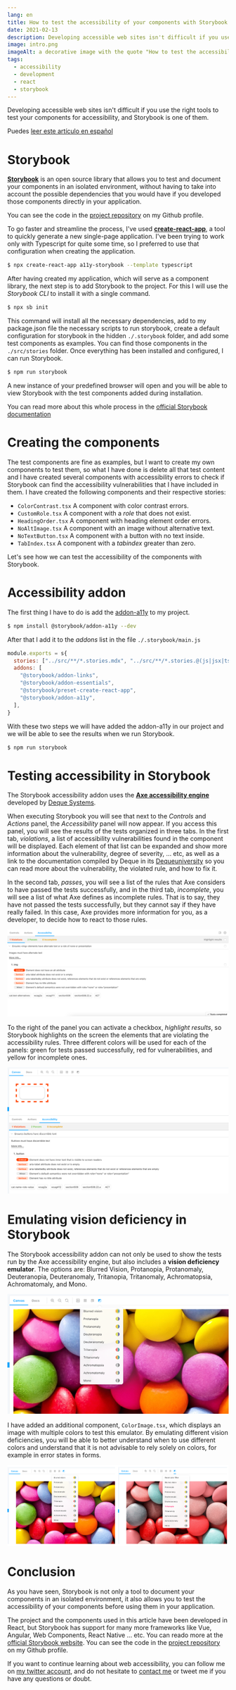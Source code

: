 ```yaml
---
lang: en
title: How to test the accessibility of your components with Storybook
date: 2021-02-13
description: Developing accessible web sites isn't difficult if you use the right tools to test your components for accessibility, and Storybook is one of them.
image: intro.png
imageAlt: a decorative image with the quote "How to test the accessibility of your components with Storybook"
tags:
  - accessibility
  - development
  - react
  - storybook
---
```


Developing accessible web sites isn't difficult if you use the right tools to test your components for accessibility, and Storybook is one of them.

Puedes [leer este artículo en español](/es/accesibilidad-con-storybook)

# Storybook

**[Storybook](https://storybook.js.org/)** is an open source library that allows you to test and document your components in an isolated environment, without having to take into account the possible dependencies that you would have if you developed those components directly in your application.

You can see the code in the [project repository](https://github.com/bolonio/a11y-storybook) on my Github profile.

To go faster and streamline the process, I've used **[create-react-app](https://github.com/facebook/create-react-app)**, a tool to quickly generate a new single-page application. I've been trying to work only with Typescript for quite some time, so I preferred to use that configuration when creating the application.

```bash
$ npx create-react-app a11y-storybook --template typescript
```

After having created my application, which will serve as a component library, the next step is to add Storybook to the project. For this I will use the _Storybook CLI_ to install it with a single command.

```bash
$ npx sb init
```

This command will install all the necessary dependencies, add to my package.json file the necessary scripts to run storybook, create a default configuration for storybook in the hidden `./.storybook` folder, and add some test components as examples.
You can find those components in the `./src/stories` folder. Once everything has been installed and configured, I can run Storybook.

```bash
$ npm run storybook
```

A new instance of your predefined browser will open and you will be able to view Storybook with the test components added during installation.

You can read more about this whole process in the [official Storybook documentation](https://storybook.js.org/docs/react/get-started/install)

# Creating the components

The test components are fine as examples, but I want to create my own components to test them, so what I have done is delete all that test content and I have created several components with accessibility errors to check if Storybook can find the accessibility vulnerabilities that I have included in them. I have created the following components and their respective stories:

- `ColorContrast.tsx` A component with color contrast errors.
- `CustomRole.tsx` A component with a _role_ that does not exist.
- `HeadingOrder.tsx` A component with heading element order errors.
- `NoAltImage.tsx` A component with an image without alternative text.
- `NoTextButton.tsx` A component with a button with no text inside.
- `TabIndex.tsx` A component with a _tabindex_ greater than zero.

Let's see how we can test the accessibility of the components with Storybook.

# Accessibility addon

The first thing I have to do is add the [addon-a11y](https://github.com/storybookjs/storybook/tree/next/addons/a11y) to my project.

```bash
$ npm install @storybook/addon-a11y --dev
```

After that I add it to the _addons_ list in the file `./.storybook/main.js`

```js:title=./.storybook/main.js
module.exports = s{
  stories: ["../src/**/*.stories.mdx", "../src/**/*.stories.@(js|jsx|ts|tsx)"],
  addons: [
    "@storybook/addon-links",
    "@storybook/addon-essentials",
    "@storybook/preset-create-react-app",
    "@storybook/addon-a11y",
  ],
}
```

With these two steps we will have added the addon-a11y in our project and we will be able to see the results when we run Storybook.

```bash
$ npm run storybook
```

# Testing accessibility in Storybook

The Storybook accessibility addon uses the **[Axe accessibility engine](https://www.deque.com/axe/)** developed by [Deque Systems](https://www.deque.com).

When executing Storybook you will see that next to the _Controls_ and _Actions_ panel, the _Accessibility_ panel will now appear.
If you access this panel, you will see the results of the tests organized in three tabs.
In the first tab, _violations_, a list of accessibility vulnerabilities found in the component will be displayed.
Each element of that list can be expanded and show more information about the vulnerability, degree of severity, ... etc, as well as a link to the documentation compiled by Deque in its [Dequeuniversity](https://dequeuniversity.com/rules/axe/4.1/color-contrast?application=axeAPI) so you can read more about the vulnerability, the violated rule, and how to fix it.

In the second tab, _passes_, you will see a list of the rules that Axe considers to have passed the tests successfully, and in the third tab, _incomplete_, you will see a list of what Axe defines as incomplete rules.
That is to say, they have not passed the tests successfully, but they cannot say if they have really failed. In this case, Axe provides more information for you, as a developer, to decide how to react to those rules.

![A screenshot of the Storybook addon "addon-a11y" showing vulnerabilities in a React component](a11y-addon.png)

To the right of the panel you can activate a checkbox, _highlight results_, so Storybook highlights on the screen the elements that are violating the accessibility rules.
Three different colors will be used for each of the panels: green for tests passed successfully, red for vulnerabilities, and yellow for incomplete ones.

![A screenshot of the Storybook addon "addon-a11y" showing vulnerabilities in a React component, which is highlighted and dotted on the screen](button.png)

# Emulating vision deficiency in Storybook

The Storybook accessibility addon can not only be used to show the tests run by the Axe accessibility engine, but also includes a **vision deficiency emulator**.
The options are: Blurred Vision, Protanopia, Protanomaly, Deuteranopia, Deuteranomaly, Tritanopia, Tritanomaly, Achromatopsia, Achromatomaly, and Mono.

![A screenshot of the Storybook addon "addon-a11y" showing the vision deficiency emulator](emulator.png)

I have added an additional component, `ColorImage.tsx`, which displays an image with multiple colors to test this emulator.
By emulating different vision deficiencies, you will be able to better understand when to use different colors and understand that it is not advisable to rely solely on colors, for example in error states in forms.

![A screenshot of the Storybook addon "addon-a11y" showing the vision deficiency emulator and the color difference between a normal image and an image seen by someone with Tritanopia](colors.png)

# Conclusion

As you have seen, Storybook is not only a tool to document your components in an isolated environment, it also allows you to test the accessibility of your components before using them in your application.

The project and the components used in this article have been developed in React, but Storybook has support for many more frameworks like Vue, Angular, Web Components, React Native ... etc.
You can reado more at the [official Storybook website](https://storybook.js.org/). You can see the code in the [project repository](https://github.com/bolonio/a11y-storybook) on my Github profile.

If you want to continue learning about web accessibility, you can follow me on [my twitter account](https://twitter.com/bolonio), and do not hesitate to [contact me](/es/about) or tweet me if you have any questions or doubt.
